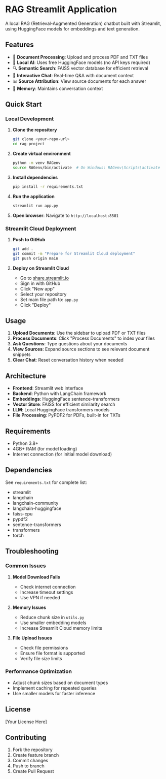 # RAG Streamlit Application

A local RAG (Retrieval-Augmented Generation) chatbot built with Streamlit, using HuggingFace models for embeddings and text generation.

## Features

- 📄 **Document Processing**: Upload and process PDF and TXT files
- 🤖 **Local AI**: Uses free HuggingFace models (no API keys required)
- 🔍 **Semantic Search**: FAISS vector database for efficient retrieval
- 💬 **Interactive Chat**: Real-time Q&A with document context
- 📊 **Source Attribution**: View source documents for each answer
- 🧠 **Memory**: Maintains conversation context

## Quick Start

### Local Development

1. **Clone the repository**
   ```bash
   git clone <your-repo-url>
   cd rag-project
   ```

2. **Create virtual environment**
   ```bash
   python -m venv RAGenv
   source RAGenv/bin/activate  # On Windows: RAGenv\Scripts\activate
   ```

3. **Install dependencies**
   ```bash
   pip install -r requirements.txt
   ```

4. **Run the application**
   ```bash
   streamlit run app.py
   ```

5. **Open browser**: Navigate to `http://localhost:8501`

### Streamlit Cloud Deployment

1. **Push to GitHub**
   ```bash
   git add .
   git commit -m "Prepare for Streamlit Cloud deployment"
   git push origin main
   ```

2. **Deploy on Streamlit Cloud**
   - Go to [share.streamlit.io](https://share.streamlit.io)
   - Sign in with GitHub
   - Click "New app"
   - Select your repository
   - Set main file path to: `app.py`
   - Click "Deploy"

## Usage

1. **Upload Documents**: Use the sidebar to upload PDF or TXT files
2. **Process Documents**: Click "Process Documents" to index your files
3. **Ask Questions**: Type questions about your documents
4. **View Sources**: Expand source sections to see relevant document snippets
5. **Clear Chat**: Reset conversation history when needed

## Architecture

- **Frontend**: Streamlit web interface
- **Backend**: Python with LangChain framework
- **Embeddings**: HuggingFace sentence-transformers
- **Vector Store**: FAISS for efficient similarity search
- **LLM**: Local HuggingFace transformers models
- **File Processing**: PyPDF2 for PDFs, built-in for TXTs

## Requirements

- Python 3.8+
- 4GB+ RAM (for model loading)
- Internet connection (for initial model download)

## Dependencies

See `requirements.txt` for complete list:
- streamlit
- langchain
- langchain-community
- langchain-huggingface
- faiss-cpu
- pypdf2
- sentence-transformers
- transformers
- torch

## Troubleshooting

### Common Issues

1. **Model Download Fails**
   - Check internet connection
   - Increase timeout settings
   - Use VPN if needed

2. **Memory Issues**
   - Reduce chunk size in `utils.py`
   - Use smaller embedding models
   - Increase Streamlit Cloud memory limits

3. **File Upload Issues**
   - Check file permissions
   - Ensure file format is supported
   - Verify file size limits

### Performance Optimization

- Adjust chunk sizes based on document types
- Implement caching for repeated queries
- Use smaller models for faster inference

## License

[Your License Here]

## Contributing

1. Fork the repository
2. Create feature branch
3. Commit changes
4. Push to branch
5. Create Pull Request 